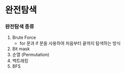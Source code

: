 # 완전탐색



### 완전탐색 종류

1. Brute Force
   - for 문과 if 문을 사용하여 처음부터 끝까지 탐색하는 방식
2. Bit mask
3. 순열 (Permutation)
4. 백트래킹
5. BFS
